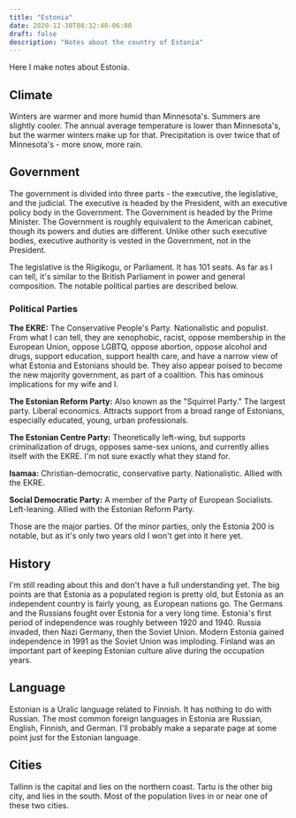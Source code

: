 ```yaml
---
title: "Estonia"
date: 2020-12-30T08:32:40-06:00
draft: false
description: "Notes about the country of Estonia"
---
```

Here I make notes about Estonia.

## Climate

Winters are warmer and more humid than Minnesota's. Summers are slightly cooler. The annual
average temperature is lower than Minnesota's, but the warmer winters make up for that.
Precipitation is over twice that of Minnesota's - more snow, more rain.

## Government

The government is divided into three parts - the executive, the legislative, and the judicial. The executive
is headed by the President, with an executive policy body in the Government. The Government is headed by
the Prime Minister. The Government is roughly equivalent to the American cabinet, though its powers and
duties are different. Unlike other such executive bodies, executive authority is vested in the Government,
not in the President.

The legislative is the Riigikogu, or Parliament. It has 101 seats. As far as I can tell, it's similar to the
British Parliament in power and general composition. The notable political parties are described below.

### Political Parties

**The EKRE:** The Conservative People's Party. Nationalistic and populist. From what I can tell, they are
xenophobic, racist, oppose membership in the European Union, oppose LGBTQ, oppose abortion, oppose alcohol and drugs,
support education, support health care, and have a narrow view of what Estonia and Estonians should be. They
also appear poised to become the new majority government, as part of a coalition. This has ominous implications
for my wife and I.

**The Estonian Reform Party:** Also known as the "Squirrel Party." The largest party. Liberal economics. Attracts
support from a broad range of Estonians, especially educated, young, urban professionals.

**The Estonian Centre Party:** Theoretically left-wing, but supports criminalization of drugs, opposes same-sex unions,
and currently allies itself with the EKRE. I'm not sure exactly what they stand for.

**Isamaa:** Christian-democratic, conservative party. Nationalistic. Allied with the EKRE. 

**Social Democratic Party:** A member of the Party of European Socialists. Left-leaning. Allied with the Estonian
Reform Party.

Those are the major parties. Of the minor parties, only the Estonia 200 is notable, but as it's only two years old
I won't get into it here yet.

## History

I'm still reading about this and don't have a full understanding yet. The big points are that Estonia as a populated
region is pretty old, but Estonia as an independent country is fairly young, as European nations go. The Germans and
the Russians fought over Estonia for a very long time. Estonia's first period of independence was roughly between 1920
and 1940. Russia invaded, then Nazi Germany, then the Soviet Union. Modern Estonia gained independence in 1991 as the
Soviet Union was imploding. Finland was an important part of keeping Estonian culture alive during the occupation years.

## Language

Estonian is a Uralic language related to Finnish. It has nothing to do with Russian. The most common foreign languages
in Estonia are Russian, English, Finnish, and German. I'll probably make a separate page at some point just for the
Estonian language.

## Cities

Tallinn is the capital and lies on the northern coast. Tartu is the other big city, and lies in the south. Most of the
population lives in or near one of these two cities.
